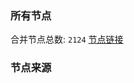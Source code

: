 ### 所有节点
合并节点总数: `2124`
[节点链接](https://raw.githubusercontent.com/rzhy1/11/master/sub/sub_merge_base64.txt)

### 节点来源